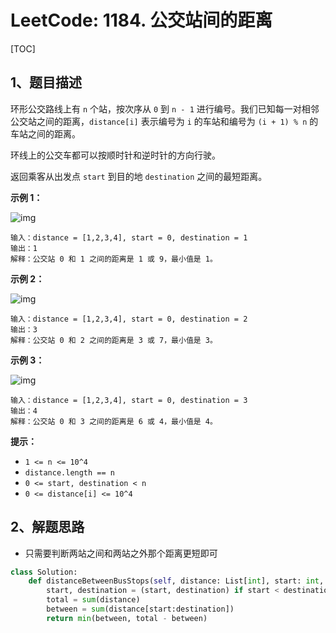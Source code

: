 # LeetCode: 1184. 公交站间的距离

[TOC]

## 1、题目描述

环形公交路线上有 `n` 个站，按次序从 `0` 到 `n - 1` 进行编号。我们已知每一对相邻公交站之间的距离，`distance[i]` 表示编号为 `i` 的车站和编号为 `(i + 1) % n` 的车站之间的距离。

环线上的公交车都可以按顺时针和逆时针的方向行驶。

返回乘客从出发点 `start` 到目的地 `destination` 之间的最短距离。

 

**示例 1：**

![img](http://px3chmx10.bkt.clouddn.com/notebook/2019-09-09-082642.jpg)

```
输入：distance = [1,2,3,4], start = 0, destination = 1
输出：1
解释：公交站 0 和 1 之间的距离是 1 或 9，最小值是 1。
```

**示例 2：**

![img](http://px3chmx10.bkt.clouddn.com/notebook/2019-09-09-082649.jpg)

```
输入：distance = [1,2,3,4], start = 0, destination = 2
输出：3
解释：公交站 0 和 2 之间的距离是 3 或 7，最小值是 3。
```

**示例 3：**

![img](http://px3chmx10.bkt.clouddn.com/notebook/2019-09-09-082655.jpg)

```
输入：distance = [1,2,3,4], start = 0, destination = 3
输出：4
解释：公交站 0 和 3 之间的距离是 6 或 4，最小值是 4。
```

**提示：**

- `1 <= n <= 10^4`
- `distance.length == n`
- `0 <= start, destination < n`
- `0 <= distance[i] <= 10^4`



## 2、解题思路

- 只需要判断两站之间和两站之外那个距离更短即可



```python
class Solution:
    def distanceBetweenBusStops(self, distance: List[int], start: int, destination: int) -> int:
        start, destination = (start, destination) if start < destination else (destination, start)
        total = sum(distance)
        between = sum(distance[start:destination])
        return min(between, total - between)
```

